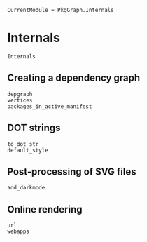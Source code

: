 
```@meta
CurrentModule = PkgGraph.Internals
```

# Internals

```@docs
Internals
```

## Creating a dependency graph

```@docs
depgraph
vertices
packages_in_active_manifest
```

## DOT strings

```@docs
to_dot_str
default_style
```

## Post-processing of SVG files

```@docs
add_darkmode
```

## Online rendering

```@docs
url
webapps
```
